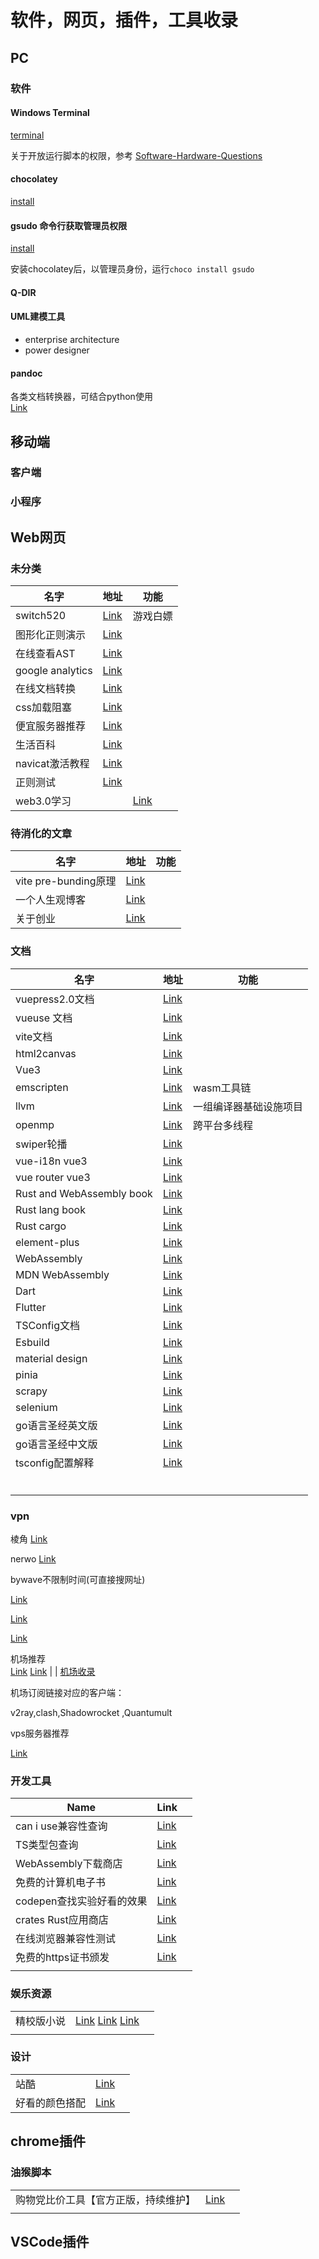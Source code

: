 ---
---

# 软件，网页，插件，工具收录

## PC

### 软件

#### Windows Terminal

[terminal](https://github.com/microsoft/terminal)

关于开放运行脚本的权限，参考 [Software-Hardware-Questions](../../.vuepress/dist/assets/Software-Hardware-Questions.html.79e9c433.js)

#### chocolatey

[install](https://chocolatey.org/install)

#### gsudo 命令行获取管理员权限

[install](https://github.com/gerardog/gsudo)

安装chocolatey后，以管理员身份，运行`choco install gsudo`

#### Q-DIR

#### UML建模工具

* enterprise architecture
* power designer

#### pandoc
各类文档转换器，可结合python使用  
[Link](https://pandoc.org/index.html)

## 移动端

### 客户端

### 小程序

## Web网页

### 未分类

| 名字             | 地址                                                          | 功能                            |
| ---------------- | ------------------------------------------------------------- | ------------------------------- |
| switch520        | [Link](https://switch520.com/)                                | 游戏白嫖                        |
| 图形化正则演示   | [Link](https://regexper.com/)                                 |                                 |
| 在线查看AST      | [Link](https://astexplorer.net/)                              |                                 |
| google analytics | [Link](https://analytics.google.com/analytics/web/)           |                                 |
| 在线文档转换     | [Link](https://convertio.co/zh/)                              |                                 |
| css加载阻塞      | [Link](http://ruofee.cn/article/1633592450024/)               |                                 |
| 便宜服务器推荐   | [Link](https://www.guozeyu.com/2022/08/choose-a-web-service/) |                                 |
| 生活百科         | [Link](https://zh.wikihow.com/%E9%A6%96%E9%A1%B5)             |                                 |
| navicat激活教程  | [Link](https://zhuanlan.zhihu.com/p/480187567)                |                                 |
| 正则测试         | [Link](https://regex101.com/)                                 |                                 |
| web3.0学习       |                                                               | [Link](https://www.web321.icu/) |

### 待消化的文章


| 名字                 | 地址                                                      | 功能 |
| -------------------- | --------------------------------------------------------- | ---- |
| vite pre-bunding原理 | [Link](https://mp.weixin.qq.com/s/2zZcjo9Wfg7wZBjsyCnT_w) |      |
| 一个人生观博客       | [Link](https://www.bmpi.dev/self/learn-skill/)            |      |
| 关于创业             | [Link](https://zhuanlan.zhihu.com/p/19855994)             |      |

### 文档

| 名字                      | 地址                                                              | 功能                   |
| ------------------------- | ----------------------------------------------------------------- | ---------------------- |
| vuepress2.0文档           | [Link](https://v2.vuepress.vuejs.org/guide/)                      |                        |
| vueuse 文档               | [Link](https://vueuse.org/guide/)                                 |                        |
| vite文档                  | [Link](https://vitejs.dev/guide/)                                 |                        |
| html2canvas               | [Link](https://html2canvas.hertzen.com/documentation)             |                        |
| Vue3                      | [Link](https://vuejs.org/guide/introduction.html)                 |                        |
| emscripten                | [Link](https://emscripten.org/)                                   | wasm工具链             |
| llvm                      | [Link](https://llvm.org/)                                         | 一组编译器基础设施项目 |
| openmp                    | [Link](https://www.openmp.org/)                                   | 跨平台多线程           |
| swiper轮播                | [Link](https://swiperjs.com/get-started)                          |                        |
| vue-i18n vue3             | [Link](https://vue-i18n.intlify.dev/guide/)                       |                        |
| vue router vue3           | [Link](https://router.vuejs.org/guide/)                           |                        |
| Rust and WebAssembly book | [Link](https://rustwasm.github.io/docs/book/)                     |                        |
| Rust lang book            | [Link](https://doc.rust-lang.org/book/)                           |                        |
| Rust cargo                | [Link](https://doc.rust-lang.org/cargo/index.html)                |                        |
| element-plus              | [Link](https://element-plus.org/zh-CN/#/zh-CN)                    |                        |
| WebAssembly               | [Link](https://webassembly.org/getting-started/developers-guide/) |                        |
| MDN WebAssembly           | [Link](https://developer.mozilla.org/en-US/docs/WebAssembly)      |                        |
| Dart                      | [Link](https://dart.dev/guides)                                   |                        |
| Flutter                   | [Link](https://docs.flutter.dev/)                                 |                        |
| TSConfig文档              | [Link](https://www.typescriptlang.org/tsconfig)                   |                        |
| Esbuild                   | [Link](https://esbuild.github.io/getting-started/)                |                        |
| material design           | [Link](https://material.io/design/introduction)                   |                        |
| pinia                     | [Link](https://pinia.vuejs.org/introduction.html)                 |                        |
| scrapy                    | [Link](https://docs.scrapy.org/en/latest/intro/tutorial.html)     |                        |
| selenium                  | [Link](https://www.selenium.dev/documentation/)                   |                        |
| go语言圣经英文版          | [Link](https://www.shuzhiduo.com/A/Vx5Mvo47dN/)                   |                        |
| go语言圣经中文版          | [Link](https://github.com/golang-china/gopl-zh)                   |                        |
| tsconfig配置解释          | [Link](https://mp.weixin.qq.com/s/qKjshvVnMmEfN1Mj1rsfqg)         |                        |
|                           |                                                                   |                        |
|                           |                                                                   |                        |
|                           |                                                                   |                        |
|                           |                                                                   |                        |
|                           |                                                                   |                        |
|                           |                                                                   |                        |
### vpn

 棱角                            [Link](https://www.lengjiao.me/)                                                                      

 nerwo                            [Link](https://control.nerwo.co/)  

 bywave不限制时间(可直接搜网址)  

 [Link](https://sub.paasmi.com)       

 [Link](https://bywa.cc/) 

 [Link](https://console.bywa.art/clientarea.php)       

 机场推荐                        
 [Link](https://www.v2ex.com/t/885448#reply57) 
 [Link](https://www.v2ex.com/t/895324#reply30)                   |      |
 [机场收录](https://9.234456.xyz/abc.html?t=567)

机场订阅链接对应的客户端： 

v2ray,clash,Shad­owrocket ,Quan­tu­mult 

vps服务器推荐

[Link](https://vpsls.com/)

### 开发工具

| Name                      | Link                                                     |     |
| ------------------------- | -------------------------------------------------------- | --- |
| can i use兼容性查询       | [Link](https://caniuse.com/)                             |     |
| TS类型包查询              | [Link](https://www.typescriptlang.org/dt/search?search=) |     |
| WebAssembly下载商店       | [Link](https://wapm.io/)                                 |     |
| 免费的计算机电子书        | [Link](https://www.cntofu.com/)                          |     |
| codepen查找实验好看的效果 | [Link](https://codepen.io/)                              |     |
| crates Rust应用商店       | [Link](https://crates.io/)                               |     |
| 在线浏览器兼容性测试      | [Link](https://www.browserling.com/)                     |     |
| 免费的https证书颁发       | [Link](https://letsencrypt.org/zh-cn/docs/)              |     |
|                           |                                                          |     |

### 娱乐资源

|            |                                                                                           |     |
| ---------- | ----------------------------------------------------------------------------------------- | --- |
| 精校版小说 | [Link](https://noveless.com/) [Link](https://www.jingjiaoba.com/) [Link](http://zxcs.me/) |     |
|            |                                                                                           |     |

### 设计

|                |                                   |     |
| -------------- | --------------------------------- | --- |
| 站酷           | [Link](https://www.zcool.com.cn/) |     |
| 好看的颜色搭配 | [Link](https://colorhunt.co/)     |     |
## chrome插件


### 油猴脚本

|                                      |                                                                                                                                                                                               |     |
| ------------------------------------ | --------------------------------------------------------------------------------------------------------------------------------------------------------------------------------------------- | --- |
| 购物党比价工具【官方正版，持续维护】 | [Link](https://greasyfork.org/zh-CN/scripts/436876-%E8%B4%AD%E7%89%A9%E5%85%9A%E6%AF%94%E4%BB%B7%E5%B7%A5%E5%85%B7-%E5%AE%98%E6%96%B9%E6%AD%A3%E7%89%88-%E6%8C%81%E7%BB%AD%E7%BB%B4%E6%8A%A4) |     |
|                                      |                                                                                                                                                                                               |     |

## VSCode插件
